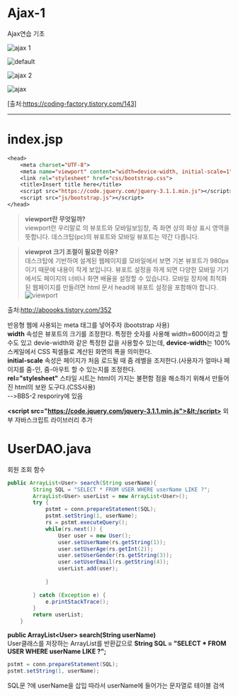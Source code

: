 # Ajax-1
Ajax연습 기초

![ajax 1](https://user-images.githubusercontent.com/41488792/46566805-8d54fa00-c960-11e8-8fc3-831ecdb932d3.PNG)

![default](https://user-images.githubusercontent.com/41488792/46566812-ab225f00-c960-11e8-93ce-ee4f4fcaa452.PNG)

![ajax 2](https://user-images.githubusercontent.com/41488792/46566819-c7be9700-c960-11e8-959a-4ffe585b7b3d.PNG)

![ajax](https://user-images.githubusercontent.com/41488792/46566821-df961b00-c960-11e8-887e-86cf47765c5f.PNG)

[출처:https://coding-factory.tistory.com/143]

---
# index.jsp

```jsp
<head>
	<meta charset="UTF-8">
	<meta name="viewport" content="width=device-width, initial-scale=1">
	<link rel="stylesheet" href="css/bootstrap.css">
	<title>Insert title here</title>
	<script src="https://code.jquery.com/jquery-3.1.1.min.js"></script>
	<script src="js/bootstrap.js"></script>
</head>
```
>**viewport란 무엇일까?**<br>
viewport란 우리말로 의 뷰포트와 모바일보임창, 즉 화면 상의 화상 표시 영역을 뜻합니다.
데스크탑(pc)의 뷰포트와 모바일 뷰포트는 약간 다릅니다.

>**viewprot 크기 조절이 필요한 이유?**<br>
데스크탑에 기반하여 설계된 웹페이지를 모바일에서 보면 기본 뷰포트가 980px이기 때문에 내용이 작게 보입니다.
뷰포트 설정을 하게 되면 다양한 모바일 기기에서도 페이지의 너비나 화면 배율을 설정할 수 있습니다.
모바일 장치에 최적화된 웹페이지를 만들려면 html 문서 head에 뷰포트 설정을 포함해야 합니다.
![viewport](https://user-images.githubusercontent.com/41488792/46566982-2df8e900-c964-11e8-912a-a600bd0702d5.PNG)

출처:http://aboooks.tistory.com/352

반응형 웹에 사용되는 meta 태그를 넣어주자 (bootstrap 사용)<br>
 **width** 속성은 뷰포트의 크기를 조정한다. 특정한 숫자를 사용해 width=600이라고 할 수도 있고 devie-width와 같은 특정한 값을 사용할수 있는데, <strong>device-width</strong>는 100% 스케일에서 CSS 픽셀들로 계산된 화면의 폭을 의미한다.<br>
  **initial-scale** 속성은 페이지가 처음 로드될 때 줌 레벨을 조저한다.(사용자가 얼마나 페이지를 줌-인, 줌-아우트 할 수 있는지를 조정한다.<br>
 **rel="stylesheet"** 스타일 시트는 html이 가지는 불편함 점을 해소하기 위해서 만들어진 html의 보완 도구다.(CSS사용)<br>
 -->BBS-2 resporiry에 있음

 **&lt;script src="https://code.jquery.com/jquery-3.1.1.min.js">&lt;/script>**
외부 자바스크립트 라이브러리 추가

# UserDAO.java
회원 조회 함수
```java
public ArrayList<User> search(String userName){
		String SQL = "SELECT * FROM USER WHERE userName LIKE ?";
		ArrayList<User> userList = new ArrayList<User>();
		try {
			pstmt = conn.prepareStatement(SQL);
			pstmt.setString(1, userName);
			rs = pstmt.executeQuery();
			while(rs.next()) {
				User user = new User();
				user.setUserName(rs.getString(1));
				user.setUserAge(rs.getInt(2));
				user.setUserGender(rs.getString(3));
				user.setUserEmail(rs.getString(4));
				userList.add(user);
				
			}
			
		} catch (Exception e) {
			e.printStackTrace();
		}
		return userList;
	}
```
**public ArrayList&lt;User> search(String userName)**<br>
User클래스를 저장하는 ArrayList를 반환값으로
**String SQL = "SELECT * FROM USER WHERE userName LIKE ?";**<br>
```JAVA
pstmt = conn.prepareStatement(SQL);
pstmt.setString(1, userName);
```
SQL문 ?에 userName을 삽입
따라서 userName에 들어가는 문자열로 테이블 검색

